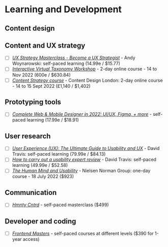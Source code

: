 # Learning and Development

## Content design

## Content and UX strategy

- [ ] [*UX Strategy Masterclass - Become a UX Strategist*](https://www.udemy.com/course/user-experience-strategy-masterclass/) - Andy Woynarowski: self-paced learning (14.99e / $15.77)
- [ ] [*Interactive Virtual Taxonomy Workshop*](https://www.hedden-information.com/interactive-virtual-taxonomy-workshop/) - 2-day online course - 14 to Nov 2022 (600e / $630.84)
- [ ] [*Content Strategy course*](https://www.eventbrite.co.uk/e/2-day-content-strategy-online-course-950-vat-tickets-337061990487?aff=ebdsoporgprofile) - Content Design London: 2-day online course - 14 to 15 Sept 2022 (£1,140 / $1,402)

## Prototyping tools

- [ ] [*Complete Web & Mobile Designer in 2022: UI/UX, Figma, + more*](https://www.udemy.com/course/complete-web-designer-mobile-designer-zero-to-mastery/) - self-paced learning (17.99e / $18.91)

## User research

- [ ] [*User Experience (UX): The Ultimate Guide to Usability and UX*](https://www.udemy.com/course/ultimate-guide-to-ux/) - David Travis: self-paced learning (79.99e / $84.13)
- [ ] [*How to carry out a usability expert review*](https://www.udemy.com/course/ux-reviews/) - David Travis: self-paced learning (49.99e / $52.58)
- [ ] [*The Human Mind and Usability*](https://www.nngroup.com/courses/human-mind/) - Nielsen Norman Group: one-day course - 18 July 2022 ($923)

## Communication

- [ ] [*Hmnty Cntrd*](https://hmntycntrd.com/) - self-paced masterclass ($499)

## Developer and coding

- [ ] [*Frontend Masters*](https://frontendmasters.com/courses/) - self-paced courses at different levels ($390 for 1-year access)
